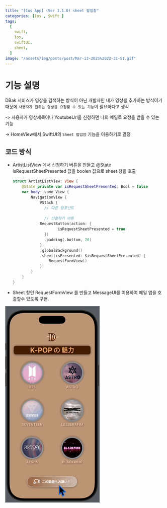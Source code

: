 ```yaml
---
title: "[Ios App] (Ver 1.1.0) sheet 팝업창"
categories: [Ios , Swift ]
tags:
  [
    swift,
    ios,
    swiftUI,
    sheet,
  ] 
image: "/assets/img/posts/post/Mar-13-2025%2022-31-51.gif"
---
```


# 기능 설명
DBak 서비스가 영상을 검색하는 방식이 아닌 개발자인 내가 영상을 추가하는 방식이기 때문에 `사용자가 원하는 영상을 요청할 수 있는 기능`이 필요하다고 생각

-> 사용자가 영상제목이나 YoutubeUrl을 신청하면 나의 메일로 요청을 받을 수 있는 기능

-> HomeView에서 SwiftUI의 `Sheet 팝업창` 기능을 이용하기로 결정

## 코드 방식
- ArtistListView 에서 신청하기 버튼을 만들고 @State isRequestSheetPresented 값을 boolen 값으로 sheet 창을 호출
  ```swift
  struct ArtistListView: View {
      @State private var isRequestSheetPresented: Bool = false
      var body: some View {
          NavigationView {
              VStack {
                // 다른 컴포넌트
                
                // 신청하기 버튼
              RequestButton(action: {
                      isRequestSheetPresented = true
                })
                .padding(.bottom, 20)
              }
              .globalBackground()
              .sheet(isPresented: $isRequestSheetPresented) {
                  RequestFormView()
              }
          }
      }
  }
  ```

- Sheet 창인 RequestFormView 를 만들고 MessageUI를 이용하여 메일 앱을 호출할수 있도록 구현.



![](/assets/img/posts/post/Mar-13-2025%2022-31-51.gif)